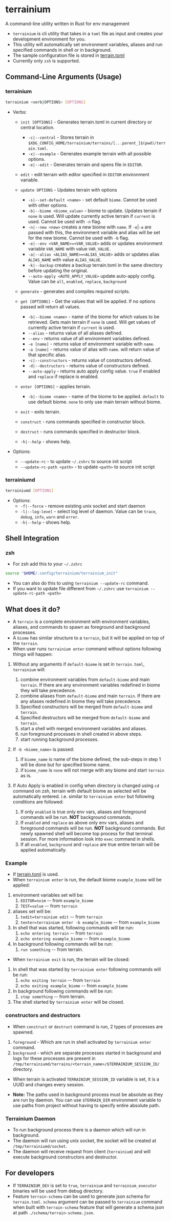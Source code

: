 # terrainium

A command-line utility written in Rust for env management

- `terrainium` is cli utility that takes in a `toml` file as input and creates your
  development environment for you.
- This utility will automatically set environment variables, aliases and run specified
  commands in shell or in background.
- The sample configuration file is stored in [terrain.toml](./tests/data/terrain.example.toml)
- Currently only `zsh` is supported.

## Command-Line Arguments (Usage)

### terrainium

```sh
terrainium <verb|OPTIONS> [OPTIONS]
```

- Verbs:

    - `init [OPTIONS]` - Generates terrain.toml in current directory or
      central location.

        - `-c|--central` - Stores terrain in `$XDG_CONFIG_HOME/terrainium/terrains/[...parent_]$(pwd)/terrain.toml`.
        - `-x|--example` - Generates example terrain with all possible options.
        - `-e|--edit` - Generates terrain and opens file in `EDITOR`.

    - `edit` - edit terrain with editor specified in `EDITOR` environment variable.

    - `update OPTIONS` - Updates terrain with options

        - `-s|--set-default <name>` - set default `biome`.
          Cannot be used with other options.
        - `-b|--biome <biome_value>` - biome to update.
          Updates terrain if `none` is used. Will update currently active terrain
          if `current` is used. Cannot be used with `-n` flag.
        - `-n|--new <new>` creates a new biome with `name`. If `-e`|`-a` are passed with
          this, the environment variable and alias will be set for the new biome.
          Cannot be used with `-b` flag.
        - `-e|--env <VAR_NAME>=<VAR_VALUE>` adds or updates environment variable `VAR_NAME`
          with value `VAR_VALUE`.
        - `-a|--alias <ALIAS_NAME>=<ALIAS_VALUE>` adds or updates alias `ALIAS_NAME`
          with value `ALIAS_VALUE`.
        - `-k|--backup` creates a backup terrain.toml in the same directory before
          updating the original.
        - `--auto-apply <AUTO_APPLY_VALUE>` update auto-apply config. Value can be
          `all`, `enabled`, `replace`, `background`

    - `generate` - generates and compiles required scripts.

    - `get [OPTIONS]` - Get the values that will be applied. If no options passed
      will return all values.

        - `-b|--biome <name>` - name of the biome for which values to be retrieved.
          Gets main terrain if `none` is used. Will get values of currently active
          terrain if `current` is used.
        - `--alias` - returns value of all aliases defined.
        - `--env` - returns value of all environment variables defined.
        - `-e [name]` - returns value of environment variable with `name`.
        - `-a [name]` - returns value of alias with `name`.
          will return value of that specific alias.
        - `-c|--constructors` - returns value of constructors defined.
        - `-d|--destructors` - returns value of constructors defined.
        - `--auto-apply` - returns auto apply config value. `true` if enabled and
          `replace` if replace is enabled.

    - `enter [OPTIONS]` - applies terrain.

        - `-b|--biome <name>` - name of the biome to be applied. `default` to use
          default biome. `none` to only use main terrain without biome.

    - `exit` - exits terrain.

    - `construct` - runs commands specified in constructor block.

    - `destruct` - runs commands specified in destructor block.

    - `-h|--help` - shows help.

- Options:
    - `--update-rc` - to update `~/.zshrc` to source init script
    - `--update-rc-path <path>` - to update `<path>` to source init script

### terrainiumd

```sh
terrainiumd [OPTIONS]
```

- Options:
    - `-f|--force` - remove existing unix socket and start daemon
    - `-l|--log-level` - select log level of daemon. Value can be `trace`,
      `debug`, `info`, `warn` and `error`.
    - `-h|--help` - shows help.

## Shell Integration

### zsh

- For zsh add this to your `~/.zshrc`

```sh
source "$HOME/.config/terrainium/terrainium_init"
```

- You can also do this to using `terrainium --update-rc` command.
- If you want to update file different from `~/.zshrc` use `terrainium --update-rc-path <path>`

## What does it do?

- A `terrain` is a complete environment with environment variables, aliases, and
  commands to spawn as foreground and background processes.
- A `biome` has similar structure to a `terrain`, but it will be applied on top
  of the `terrain`.
- When user runs `terrainium enter` command without options following things will
  happen:

1. Without any arguments if `default-biome` is set in `terrain.toml`,
   `terrainium` will:
    1. combine environment variables from `default-biome` and main `terrain`.
       If there are any environment variables redefined in biome they will take
       precedence.
    2. combine aliases from `default-biome` and main `terrain`.
       If there are any aliases redefined in biome they will take precedence.
    3. Specified constructors will be merged from `default-biome` and `terrain`.
    4. Specified destructors will be merged from `default-biome` and `terrain`.
    5. start a shell with merged environment variables and aliases.
    6. run foreground processes in shell created in above steps.
    7. start running background processes.
2. If `-b <biome_name>` is passed:
    1. if `biome_name` is name of the biome defined, the sub-steps in step 1 will
       be done but for specified biome name.
    2. if `biome_name` is `none` will not merge with any biome and start `terrain`
       as is.
3. If Auto Apply is enabled in config when directory is changed using `cd` command on zsh,
   terrain with default biome as selected will be automatically entered.
   i.e. similar to `terrainium enter` but following conditions are followed:

    1. If only `enabled` is true only env vars, aliases and foreground commands will be run. **NOT** background
       commands.
    2. If `enabled` and `replace` as above only env vars, aliases and foreground commands
       will be run. **NOT** background commands. But newly spawned shell will become
       top process for that terminal session. For more information look into `exec` command in shells.
    3. If all `enabled`, `background` and `replace` are true entire terrain will be
       applied automatically.

### Example

- If [terrain.toml](./tests/data/terrain.example.toml) is used.
- When `terrainium enter` is run, the default biome `example_biome` will be applied:

1. environment variables set will be:
    1. `EDITOR=nvim` -- from `example_biome`
    2. `TEST=value` -- from `terrain`
2. aliases set will be:
    1. `tedit=terrainium edit` -- from `terrain`
    2. `tenter=terrainium enter -b example_biome` -- from `example_biome`
3. In shell that was started, following commands will be run:
    1. `echo entering terrain` -- from `terrain`
    2. `echo entering example_biome` -- from `example_biome`
4. In background following commands will be run:
    1. `run something` -- from terrain.

- When `terrainium exit` is run, the terrain will be closed:

1. In shell that was started by `terrainium enter` following commands will be run:
    1. `echo exiting terrain` -- from `terrain`
    2. `echo exiting example_biome` -- from `example_biome`
2. In background following commands will be run:
    1. `stop something` -- from terrain.
3. The shell started by `terrainium enter` will be closed.

### constructors and destructors

- When `construct` or `destruct` command is run, 2 types of processes are spawned.

1. `foreground` - Which are run in shell activated by `terrainium enter` command.
2. `background` - which are separate processes started in background and logs for
   these processes are present in `/tmp/terrainiumd/terrains/<terrain_name>/$TERRAINIUM_SESSION_ID/` directory.

- When terrain is activated `TERRAINIUM_SESSION_ID` variable is set, it is a UUID
  and changes every session.

- **Note:** The paths used in background process must be absolute as they are run
  by daemon. You can use `$TERRAIN_DIR` environment variable to use paths from project
  without having to specify entire absolute path.

### Terrainium Daemon

- To run background process there is a daemon which will run in background.
- The daemon will run using unix socket, the socket will be created at `/tmp/terrainiumd/socket`.
- The daemon will receive request from client (`terrainium`) and will execute background
  constructors and destructor.

## For developers

- If `TERRAINIUM_DEV` is set to `true`, `terrainium` and `terrainium_executor`
  binaries will be used from debug directory.
- Feature `terrain-schema` can be used to generate json schema for `terrain.toml`.
  `schema` argument can be passed to `terrainium` command when built with
  `terrain-schema` feature that will generate a schema json at path `./schema/terrain-schema.json`.

